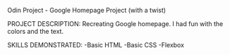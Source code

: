 Odin Project - Google Homepage Project (with a twist)

PROJECT DESCRIPTION: 
Recreating Google homepage. I had fun with the colors and the text.

SKILLS DEMONSTRATED:
-Basic HTML
-Basic CSS
-Flexbox